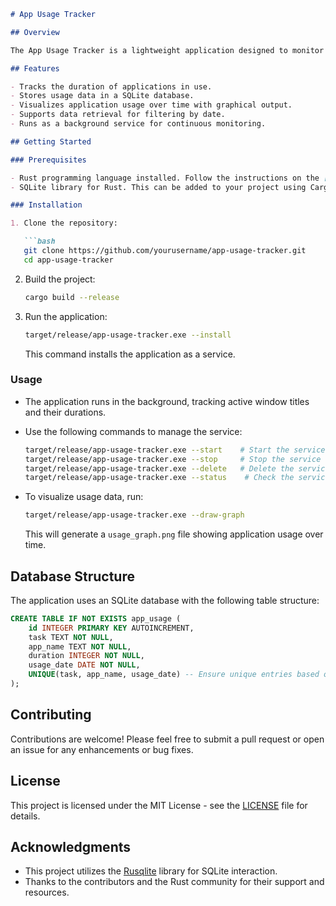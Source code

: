 ```markdown
# App Usage Tracker

## Overview

The App Usage Tracker is a lightweight application designed to monitor and record the duration of application usage on Windows. It captures the active window titles and their respective usage times, storing this data in a SQLite database. The application also provides visualizations of usage statistics through bar graphs.

## Features

- Tracks the duration of applications in use.
- Stores usage data in a SQLite database.
- Visualizes application usage over time with graphical output.
- Supports data retrieval for filtering by date.
- Runs as a background service for continuous monitoring.

## Getting Started

### Prerequisites

- Rust programming language installed. Follow the instructions on the [Rust website](https://www.rust-lang.org/tools/install).
- SQLite library for Rust. This can be added to your project using Cargo.

### Installation

1. Clone the repository:

   ```bash
   git clone https://github.com/yourusername/app-usage-tracker.git
   cd app-usage-tracker
   ```

2. Build the project:

   ```bash
   cargo build --release
   ```

3. Run the application:

   ```bash
   target/release/app-usage-tracker.exe --install
   ```

   This command installs the application as a service.

### Usage

- The application runs in the background, tracking active window titles and their durations.
- Use the following commands to manage the service:

  ```bash
  target/release/app-usage-tracker.exe --start    # Start the service
  target/release/app-usage-tracker.exe --stop     # Stop the service
  target/release/app-usage-tracker.exe --delete   # Delete the service
  target/release/app-usage-tracker.exe --status    # Check the service status
  ```

- To visualize usage data, run:

  ```bash
  target/release/app-usage-tracker.exe --draw-graph
  ```

  This will generate a `usage_graph.png` file showing application usage over time.

## Database Structure

The application uses an SQLite database with the following table structure:

```sql
CREATE TABLE IF NOT EXISTS app_usage (
    id INTEGER PRIMARY KEY AUTOINCREMENT,
    task TEXT NOT NULL,
    app_name TEXT NOT NULL,
    duration INTEGER NOT NULL,
    usage_date DATE NOT NULL,
    UNIQUE(task, app_name, usage_date) -- Ensure unique entries based on task, app_name, and date
);
```

## Contributing

Contributions are welcome! Please feel free to submit a pull request or open an issue for any enhancements or bug fixes.

## License

This project is licensed under the MIT License - see the [LICENSE](LICENSE) file for details.

## Acknowledgments

- This project utilizes the [Rusqlite](https://github.com/rusqlite/rusqlite) library for SQLite interaction.
- Thanks to the contributors and the Rust community for their support and resources.

